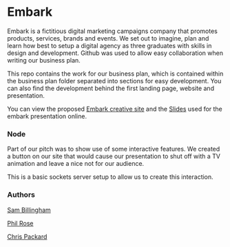 Embark
======

Embark is a fictitious digital marketing campaigns company that promotes products, services, brands and events. We set out to imagine, plan and learn how best to setup a digital agency as three graduates with skills in design and development. Github was used to allow easy collaboration when writing our business plan.

This repo contains the work for our business plan, which is contained within the business plan folder separated into sections for easy development. You can also find the development behind the first landing page, website and presentation. 


You can view the proposed [Embark creative site](http://thisisembark.com "Embark site") and the [Slides](http://thisisembark.com/presentation "Embark slides") used for the embark presentation online.

### Node

Part of our pitch was to show use of some interactive features. We created a button on our site that would cause our presentation to shut off with a TV animation and leave a nice not for our audience. 

This is a basic sockets server setup to allow us to create this interaction.

### Authors

[Sam Billingham](http://twitter.com/sam_billingham "Sam Billingham On Twitter")

[Phil Rose](http://twitter.com/PRtheRose "Phil Rose On Twitter")

[Chris Packard](http://twitter.com/ChrisPackard91 "Chris Packard On Twitter")
